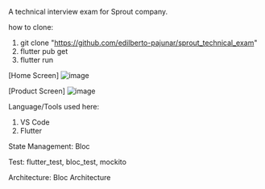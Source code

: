 A technical interview exam for Sprout company.

how to clone:
1. git clone "https://github.com/edilberto-pajunar/sprout_technical_exam"
2. flutter pub get
3. flutter run

[Home Screen]
![image](https://github.com/edilberto-pajunar/sprout_technical_exam/assets/110841351/bc8f97cb-cc40-4069-b1e7-c346e56f21db)

[Product Screen]
![image](https://github.com/edilberto-pajunar/sprout_technical_exam/assets/110841351/d9ee5b97-f218-41d2-b7e7-8f14da5d32e8)

Language/Tools used here:
1. VS Code
2. Flutter

State Management:
Bloc

Test:
flutter_test, bloc_test, mockito

Architecture:
Bloc Architecture

